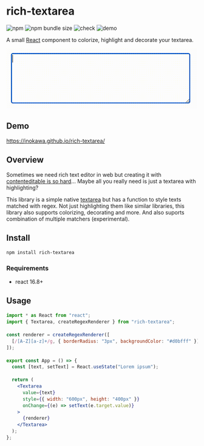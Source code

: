 # rich-textarea

![npm](https://img.shields.io/npm/v/rich-textarea) ![npm bundle size](https://img.shields.io/bundlephobia/minzip/rich-textarea)
![check](https://github.com/inokawa/rich-textarea/workflows/check/badge.svg) ![demo](https://github.com/inokawa/rich-textarea/workflows/demo/badge.svg)

A small [React](https://github.com/facebook/react) component to colorize, highlight and decorate your textarea.

<img src="./sample.gif" width="600px" />

## Demo

https://inokawa.github.io/rich-textarea/

## Overview

Sometimes we need rich text editor in web but creating it with [contenteditable is so hard](https://github.com/grammarly/contenteditable)... Maybe all you really need is just a textarea with highlighting?

This library is a simple native [textarea](https://developer.mozilla.org/en-US/docs/Web/HTML/Element/textarea) but has a function to style texts matched with regex.
Not just highlighting them like similar libraries, this library also supports colorizing, decorating and more.
And also suports combination of multiple matchers (experimental).

## Install

```sh
npm install rich-textarea
```

### Requirements

- react 16.8+

## Usage

```jsx
import * as React from "react";
import { Textarea, createRegexRenderer } from "rich-textarea";

const renderer = createRegexRenderer([
  [/[A-Z][a-z]+/g, { borderRadius: "3px", backgroundColor: "#d0bfff" }],
]);

export const App = () => {
  const [text, setText] = React.useState("Lorem ipsum");

  return (
    <Textarea
      value={text}
      style={{ width: "600px", height: "400px" }}
      onChange={(e) => setText(e.target.value)}
    >
      {renderer}
    </Textarea>
  );
};
```
